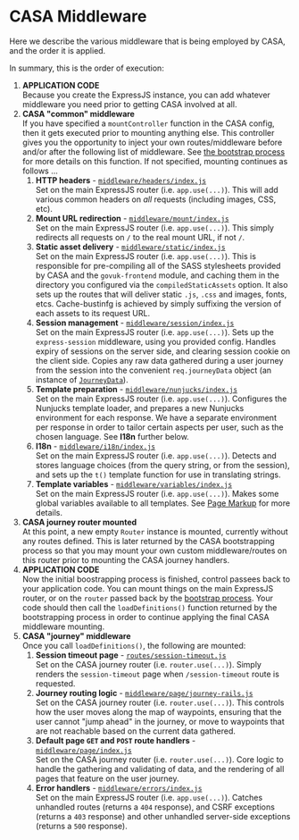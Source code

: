 # CASA Middleware

Here we describe the various middleware that is being employed by CASA, and the order it is applied.

In summary, this is the order of execution:

1. **APPLICATION CODE**<br/>
   Because you create the ExpressJS instance, you can add whatever middleware you need prior to getting CASA involved at all.
2. **CASA "common" middleware**<br/>
   If you have specified a `mountController` function in the CASA config, then it gets executed prior to mounting anything else. This controller gives you the opportunity to inject your own routes/middleware before and/or after the following list of middleware. See [the bootstrap process](bootstrap.md) for more details on this function. If not specified, mounting continues as follows ...
   1. **HTTP headers** - [`middleware/headers/index.js`](../../middleware/headers/index.js)<br/>
      Set on the main ExpressJS router (i.e. `app.use(...)`). This will add various common headers on _all_ requests (including images, CSS, etc).
   2. **Mount URL redirection** - [`middleware/mount/index.js`](../../middleware/mount/index.js)<br/>
      Set on the main ExpressJS router (i.e. `app.use(...)`). This simply redirects all requests on `/` to the real mount URL, if not `/`.
   3. **Static asset delivery** - [`middleware/static/index.js`](../../middleware/static/index.js)<br/>
      Set on the main ExpressJS router (i.e. `app.use(...)`). This is responsible for pre-compiling all of the SASS stylesheets provided by CASA and the `govuk-frontend` module, and caching them in the directory you configured via the `compiledStaticAssets` option. It also sets up the routes that will deliver static  `.js`, `.css` and images, fonts, etcs. Cache-bustinfg is achieved by simply suffixing the version of each assets to its request URL.
   4. **Session management** - [`middleware/session/index.js`](../../middleware/session/index.js)<br/>
      Set on the main ExpressJS router (i.e. `app.use(...)`). Sets up the `express-session` middleware, using you provided config. Handles expiry of sessions on the server side, and clearing session cookie on the client side. Copies any raw data gathered during a user journey from the session into the convenient `req.journeyData` object (an instance of [`JourneyData`](../../lib/JourneyData.js)).
   5. **Template preparation** - [`middleware/nunjucks/index.js`](../../middleware/nunjucks/index.js)<br/>
      Set on the main ExpressJS router (i.e. `app.use(...)`). Configures the Nunjucks template loader, and prepares a new Nunjucks environment for each response. We have a separate environment per response in order to tailor certain aspects per user, such as the chosen language. See **I18n** further below.
   6. **I18n** - [`middleware/i18n/index.js`](../../middleware/i18n/index.js)<br/>
      Set on the main ExpressJS router (i.e. `app.use(...)`). Detects and stores language choices (from the query string, or from the session), and sets up the `t()` template function for use in translating strings.
   7. **Template variables** - [`middleware/variables/index.js`](../../middleware/variables/index.js)<br/>
      Set on the main ExpressJS router (i.e. `app.use(...)`). Makes some global variables available to all templates. See [Page Markup](../page-markup.md#variables-and-functions) for more details.
3. **CASA journey router mounted**<br/>
   At this point, a new empty `Router` instance is mounted, currently without any routes defined. This is later returned by the CASA bootstrapping process so that you may mount your own custom middleware/routes on this router prior to mounting the CASA journey handlers.
4.  **APPLICATION CODE**<br/>
   Now the initial boostrapping process is finished, control passees back to your application code. You can mount things on the main ExpressJS router, or on the `router` passed back by the [bootstrap process](bootstrap.md). Your code should then call the `loadDefinitions()` function returned by the bootstrapping process in order to continue applying the final CASA middleware mounting.
5. **CASA "journey" middleware**<br/>
   Once you call `loadDefinitions()`, the following are mounted:
   1. **Session timeout page** - [`routes/session-timeout.js`](../../routes/session-timeout.js)<br/>
      Set on the CASA journey router (i.e. `router.use(...)`). Simply renders the `session-timeout` page when `/session-timeout` route is requested.
   2. **Journey routing logic** - [`middleware/page/journey-rails.js`](../../middleware/page/journey-rails.js)<br/>
      Set on the CASA journey router (i.e. `router.use(...)`). This controls how the user moves along the map of waypoints, ensuring that the user cannot "jump ahead" in the journey, or move to waypoints that are not reachable based on the current data gathered.
   3. **Default page `GET` and `POST` route handlers** - [`middleware/page/index.js`](../../middleware/page/index.js)<br/>
      Set on the CASA journey router (i.e. `router.use(...)`). Core logic to handle the gathering and validating of data, and the rendering of all pages that feature on the user journey.
   4. **Error handlers**  - [`middleware/errors/index.js`](../../middleware/errors/index.js)<br/>
      Set on the main ExpressJS router (i.e. `app.use(...)`). Catches unhandled routes (returns a `404` response), and CSRF exceptions (returns a `403` response) and other unhandled server-side exceptions (returns a `500` response).